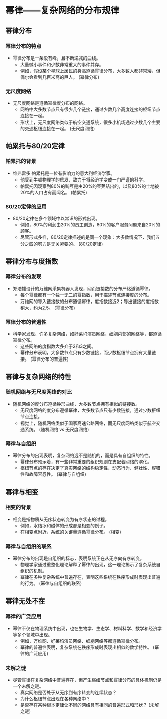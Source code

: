 # 幂律——复杂网络的分布规律

## 幂律分布
### 幂律分布的特点
* 幂律分布是一条没有峰，且不断递减的曲线。
  * 大量微小事件和少数非常重大的事件并存。
  * 例如，假设某个星球上居民的身高遵循幂律分布，大多数人都非常矮，但偶尔会看到几百米高的巨人。
(幂律分布)

### 无尺度网络
* 无尺度网络是遵循幂律度分布的网络。
  * 网络中大多数节点只有很少几个链接，通过少数几个高度连接的枢纽节点连接在一起。
  * 形状上，无尺度网络类似于航空交通系统，很多小机场通过少数几个主要的交通枢纽连接在一起。
(无尺度网络)

## 帕累托与80/20定律
### 帕累托的背景
* 维弗雷多·帕累托是一位有影响力的意大利经济学家。
  * 他受到牛顿物理学的启发，致力于将经济学变成一门严谨的科学。
  * 帕累托因观察到80%的豌豆是由20%的豆荚结出的，以及80%的土地被20%的人口占有而闻名。
(帕累托)

### 80/20定律的应用
* 80/20定律在多个领域中以常识的形式出现。
  * 例如，80%的利润由20%的员工创造，80%的客户服务问题来自20%的顾客。
  * 尽管形式多样，80/20定律描述的是同一个现象：大多数情况下，我们五分之四的努力是无关紧要的。
(80/20定律)

## 幂律分布与度指数
### 幂律分布的发现
* 郑浩雄设计的万维网采集机器人发现，网页链接数的分布严格遵循幂律。
  * 每个幂律都有一个独一无二的幂指数，用于描述节点连接度的分布。
  * 万维网的导入链接数的分布遵循幂律，度指数接近2；导出链接的度指数稍大，约为2.5。
(幂律分布)

### 幂律分布的普遍性
* 科学家发现，许多复杂网络，如好莱坞演员网络、细胞内部的网络等，都遵循幂律分布。
  * 这些网络的度指数大多介于2和3之间。
  * 幂律分布表明，大多数节点只有少数链接，而少数枢纽节点拥有大量链接。
(幂律分布的普遍性)

## 幂律与复杂网络的特性
### 随机网络与无尺度网络的对比
* 随机网络的度分布遵循钟形曲线，大多数节点拥有相似的链接数。
  * 无尺度网络的度分布遵循幂律，大多数节点只有少数链接，通过少数枢纽节点连接。
  * 视觉上，随机网络类似于国家高速公路网络，而无尺度网络类似于航空交通系统。
(随机网络 vs 无尺度网络)

### 幂律与自组织
* 幂律分布的出现表明，复杂网络远不是随机的，而是具有自组织的特性。
  * 幂律分布预示着，有一些非常重要的组织规则在支配着网络的演化。
  * 枢纽节点的存在决定了真实网络的结构稳定性、动态行为、健壮性、容错性和故障容忍性。
(幂律与自组织)

## 幂律与相变
### 相变的背景
* 相变是指物质从无序状态转变为有序状态的过程。
  * 例如，水结冰和磁体的形成都是相变的例子。
  * 在相变点附近，系统的关键量遵循幂律分布。
(相变)

### 幂律与自组织的联系
* 幂律分布的出现是自组织的标志，表明系统正在从无序向有序转变。
  * 物理学家通过重整化理论解释了幂律的出现，这一理论揭示了复杂系统自组织的机制。
  * 幂律在多种复杂系统中普遍存在，表明这些系统在秩序形成时表现出普遍的行为。
(幂律与自组织的联系)

## 幂律无处不在
### 幂律的广泛应用
* 幂律不仅在物理系统中出现，也在生物学、生态学、材料科学、数学和经济学等多个领域中出现。
  * 例如，万维网、好莱坞演员网络、细胞网络等都遵循幂律分布。
  * 幂律的普遍性表明，复杂系统在秩序形成时表现出相似的数学特性。
(幂律的广泛应用)

### 未解之谜
* 尽管幂律在复杂网络中普遍存在，但产生枢纽节点和幂律分布的具体机制仍是一个未解之谜。
  * 真实网络是否处于从无序到有序转变的连续状态？
  * 为什么枢纽节点出现在各种网络中？
  * 是否存在某种根本定律让不同的网络具有相同的普遍形式和形状？
(未解之谜)
